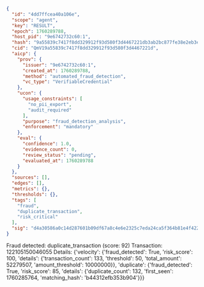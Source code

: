 ```json
{
  "id": "4dd7ffcea40a106e",
  "scope": "agent",
  "key": "RESULT",
  "epoch": 1760289788,
  "host_pid": "9e6742732c60:1",
  "hash": "9a55839c7417f8dd329912f93d580f3d4467221db3ab2bc877fe38e2eb3e89c9",
  "cid": "QmV19a55839c7417f8dd329912f93d580f3d4467221d",
  "aicp": {
    "prov": {
      "issuer": "9e6742732c60:1",
      "created_at": 1760289788,
      "method": "automated_fraud_detection",
      "vc_type": "VerifiableCredential"
    },
    "ucon": {
      "usage_constraints": [
        "no_pii_export",
        "audit_required"
      ],
      "purpose": "fraud_detection_analysis",
      "enforcement": "mandatory"
    },
    "eval": {
      "confidence": 1.0,
      "evidence_count": 0,
      "review_status": "pending",
      "evaluated_at": 1760289788
    }
  },
  "sources": [],
  "edges": [],
  "metrics": {},
  "thresholds": {},
  "tags": [
    "fraud",
    "duplicate_transaction",
    "risk_critical"
  ],
  "sig": "d4a30586a0c14d287601b09df67a8c4e6e2325c7eda24ca5f364b81e4f422133"
}
```

Fraud detected: duplicate_transaction (score: 92)
Transaction: 122105150046055
Details: {'velocity': {'fraud_detected': True, 'risk_score': 100, 'details': {'transaction_count': 133, 'threshold': 50, 'total_amount': 52279507, 'amount_threshold': 10000000}}, 'duplicate': {'fraud_detected': True, 'risk_score': 85, 'details': {'duplicate_count': 132, 'first_seen': 1760285764, 'matching_hash': 'b44312efb353b904'}}}